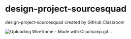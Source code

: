 # design-project-sourcesquad
design-project-sourcesquad created by GitHub Classroom


![Uploading Wireframe - Made with Clipchamp.gif…]()
